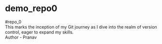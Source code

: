 # demo_repo0
#repo_0
<br>
This marks the inception of my Git journey as I dive into the realm of version control, eager to expand my skills. 
<br>
Author - Pranav
